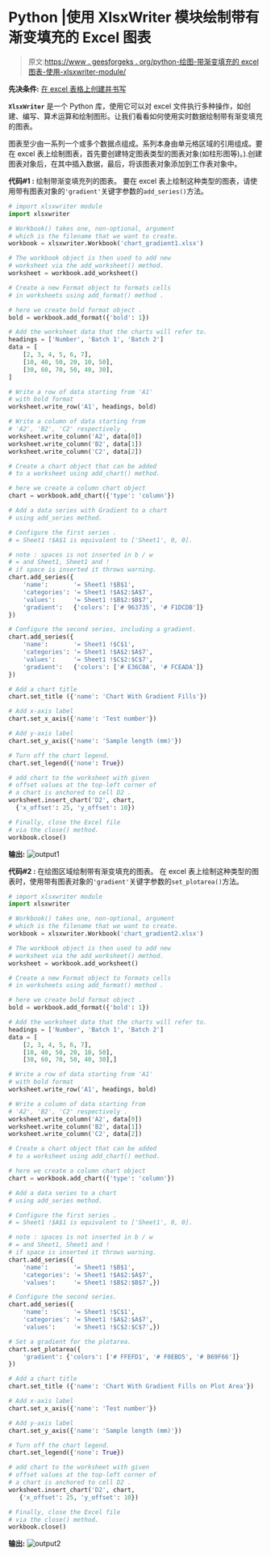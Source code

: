 # Python |使用 XlsxWriter 模块绘制带有渐变填充的 Excel 图表

> 原文:[https://www . geesforgeks . org/python-绘图-带渐变填充的 excel 图表-使用-xlsxwriter-module/](https://www.geeksforgeeks.org/python-plotting-an-excel-chart-with-gradient-fills-using-xlsxwriter-module/)

**先决条件:** [在 excel 表格上创建并书写](https://www.geeksforgeeks.org/python-create-and-write-on-excel-file-using-xlsxwriter-module/)

**`XlsxWriter`** 是一个 Python 库，使用它可以对 excel 文件执行多种操作，如创建、编写、算术运算和绘制图形。让我们看看如何使用实时数据绘制带有渐变填充的图表。

图表至少由一系列一个或多个数据点组成。系列本身由单元格区域的引用组成。要在 excel 表上绘制图表，首先要创建特定图表类型的图表对象(如柱形图等)。).创建图表对象后，在其中插入数据，最后，将该图表对象添加到工作表对象中。

**代码#1 :** 绘制带渐变填充列的图表。
要在 excel 表上绘制这种类型的图表，请使用带有图表对象的`'gradient'`关键字参数的`add_series()`方法。

```py
# import xlsxwriter module
import xlsxwriter

# Workbook() takes one, non-optional, argument   
# which is the filename that we want to create.
workbook = xlsxwriter.Workbook('chart_gradient1.xlsx')

# The workbook object is then used to add new   
# worksheet via the add_worksheet() method.
worksheet = workbook.add_worksheet()

# Create a new Format object to formats cells 
# in worksheets using add_format() method . 

# here we create bold format object . 
bold = workbook.add_format({'bold': 1})

# Add the worksheet data that the charts will refer to.
headings = ['Number', 'Batch 1', 'Batch 2']
data = [
    [2, 3, 4, 5, 6, 7],
    [10, 40, 50, 20, 10, 50],
    [30, 60, 70, 50, 40, 30],
]

# Write a row of data starting from 'A1' 
# with bold format 
worksheet.write_row('A1', headings, bold)

# Write a column of data starting from  
# 'A2', 'B2', 'C2' respectively . 
worksheet.write_column('A2', data[0])
worksheet.write_column('B2', data[1])
worksheet.write_column('C2', data[2])

# Create a chart object that can be added 
# to a worksheet using add_chart() method. 

# here we create a column chart object 
chart = workbook.add_chart({'type': 'column'})

# Add a data series with Gradient to a chart 
# using add_series method.

# Configure the first series . 
# = Sheet1 !$A$1 is equivalent to ['Sheet1', 0, 0].

# note : spaces is not inserted in b / w
# = and Sheet1, Sheet1 and !
# if space is inserted it throws warning.
chart.add_series({
    'name':       '= Sheet1 !$B$1',
    'categories': '= Sheet1 !$A$2:$A$7',
    'values':     '= Sheet1 !$B$2:$B$7',
    'gradient':   {'colors': ['# 963735', '# F1DCDB']}
})

# Configure the second series, including a gradient.
chart.add_series({
    'name':       '= Sheet1 !$C$1',
    'categories': '= Sheet1 !$A$2:$A$7',
    'values':     '= Sheet1 !$C$2:$C$7',
    'gradient':   {'colors': ['# E36C0A', '# FCEADA']}
})

# Add a chart title 
chart.set_title ({'name': 'Chart With Gradient Fills'})

# Add x-axis label 
chart.set_x_axis({'name': 'Test number'})

# Add y-axis label
chart.set_y_axis({'name': 'Sample length (mm)'})

# Turn off the chart legend.
chart.set_legend({'none': True})

# add chart to the worksheet with given
# offset values at the top-left corner of
# a chart is anchored to cell D2 .
worksheet.insert_chart('D2', chart,
  {'x_offset': 25, 'y_offset': 10})

# Finally, close the Excel file  
# via the close() method.  
workbook.close()
```

**输出:**
![output1](img/3222f27b875732b0d4f8ac08547a0b0e.png)

**代码#2 :** 在绘图区域绘制带有渐变填充的图表。
在 excel 表上绘制这种类型的图表时，使用带有图表对象的`'gradient'`关键字参数的`set_plotarea()`方法。

```py
# import xlsxwriter module
import xlsxwriter

# Workbook() takes one, non-optional, argument   
# which is the filename that we want to create.
workbook = xlsxwriter.Workbook('chart_gradient2.xlsx')

# The workbook object is then used to add new   
# worksheet via the add_worksheet() method.
worksheet = workbook.add_worksheet()

# Create a new Format object to formats cells 
# in worksheets using add_format() method . 

# here we create bold format object . 
bold = workbook.add_format({'bold': 1})

# Add the worksheet data that the charts will refer to.
headings = ['Number', 'Batch 1', 'Batch 2']
data = [
    [2, 3, 4, 5, 6, 7],
    [10, 40, 50, 20, 10, 50],
    [30, 60, 70, 50, 40, 30],]

# Write a row of data starting from 'A1' 
# with bold format 
worksheet.write_row('A1', headings, bold)

# Write a column of data starting from  
# 'A2', 'B2', 'C2' respectively . 
worksheet.write_column('A2', data[0])
worksheet.write_column('B2', data[1])
worksheet.write_column('C2', data[2])

# Create a chart object that can be added 
# to a worksheet using add_chart() method. 

# here we create a column chart object 
chart = workbook.add_chart({'type': 'column'})

# Add a data series to a chart 
# using add_series method.

# Configure the first series . 
# = Sheet1 !$A$1 is equivalent to ['Sheet1', 0, 0].

# note : spaces is not inserted in b / w
# = and Sheet1, Sheet1 and !
# if space is inserted it throws warning.
chart.add_series({
    'name':       '= Sheet1 !$B$1',
    'categories': '= Sheet1 !$A$2:$A$7',
    'values':     '= Sheet1 !$B$2:$B$7',})

# Configure the second series.
chart.add_series({
    'name':       '= Sheet1 !$C$1',
    'categories': '= Sheet1 !$A$2:$A$7',
    'values':     '= Sheet1 !$C$2:$C$7',})

# Set a gradient for the plotarea.
chart.set_plotarea({
    'gradient': {'colors': ['# FFEFD1', '# F0EBD5', '# B69F66']}
})

# Add a chart title 
chart.set_title ({'name': 'Chart With Gradient Fills on Plot Area'})

# Add x-axis label 
chart.set_x_axis({'name': 'Test number'})

# Add y-axis label
chart.set_y_axis({'name': 'Sample length (mm)'})

# Turn off the chart legend.
chart.set_legend({'none': True})

# add chart to the worksheet with given
# offset values at the top-left corner of
# a chart is anchored to cell D2 .
worksheet.insert_chart('D2', chart,
   {'x_offset': 25, 'y_offset': 10})

# Finally, close the Excel file  
# via the close() method.  
workbook.close()
```

**输出:**
![output2](img/8b8ec6f8e8465572c4ae6b2218ac119f.png)